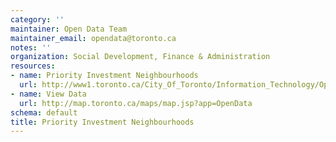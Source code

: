 ```yaml
---
category: ''
maintainer: Open Data Team
maintainer_email: opendata@toronto.ca
notes: ''
organization: Social Development, Finance & Administration
resources:
- name: Priority Investment Neighbourhoods
  url: http://www1.toronto.ca/City_Of_Toronto/Information_Technology/Open_Data/Data_Sets/Assets/Files/priority-invest-neighbourhoods.zip
- name: View Data
  url: http://map.toronto.ca/maps/map.jsp?app=OpenData
schema: default
title: Priority Investment Neighbourhoods
---
```

